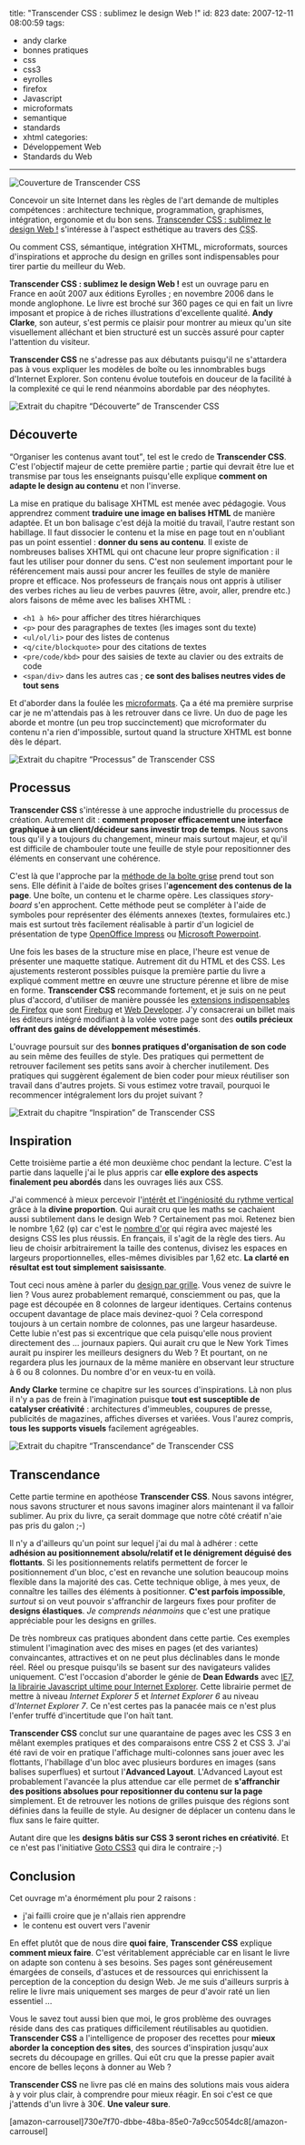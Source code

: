 title: "Transcender CSS : sublimez le design Web !"
id: 823
date: 2007-12-11 08:00:59
tags:
- andy clarke
- bonnes pratiques
- css
- css3
- eyrolles
- firefox
- Javascript
- microformats
- semantique
- standards
- xhtml
categories:
- Développement Web
- Standards du Web
---

![Couverture de Transcender CSS](https://oncletom.io/images/2007/12/transcencer-css-couverture.jpg)

Concevoir un site Internet dans les règles de l'art demande de multiples compétences : architecture technique, programmation, graphismes, intégration, ergonomie et du bon sens. [Transcender CSS : sublimez le design Web !](http://www.transcendingcss.com/) s'intéresse à l'aspect esthétique au travers des <acronym title="Cascading Style Sheet">CSS</acronym>.

Ou comment CSS, sémantique, intégration XHTML, microformats, sources d'inspirations et approche du design en grilles sont indispensables pour tirer partie du meilleur du Web.
<!--more-->
**Transcender CSS : sublimez le design Web !** est un ouvrage paru en France en août 2007 aux éditions Eyrolles ; en novembre 2006 dans le monde anglophone. Le livre est broché sur 360 pages ce qui en fait un livre imposant et propice à de riches illustrations d'excellente qualité. **Andy Clarke**, son auteur, s'est permis ce plaisir pour montrer au mieux qu'un site visuellement alléchant et bien structuré est un succès assuré pour capter l'attention du visiteur.

**Transcender CSS** ne s'adresse pas aux débutants puisqu'il ne s'attardera pas à vous expliquer les modèles de boîte ou les innombrables bugs d'Internet Explorer. Son contenu évolue toutefois en douceur de la facilité à la complexité ce qui le rend néanmoins abordable par des néophytes.

![Extrait du chapitre “Découverte” de Transcender CSS](https://oncletom.io/images/2007/12/transcencer-1-decouverte.jpg)

## Découverte

<q>Organiser les contenus avant tout</q>, tel est le credo de **Transcender CSS**. C'est l'objectif majeur de cette première partie ; partie qui devrait être lue et transmise par tous les enseignants puisqu'elle explique **comment on adapte le design au contenu** et non l'inverse.

La mise en pratique du balisage XHTML est menée avec pédagogie. Vous apprendrez comment **traduire une image en balises HTML** de manière adaptée. Et un bon balisage c'est déjà la moitié du travail, l'autre restant son habillage. Il faut dissocier le contenu et la mise en page tout en n'oubliant pas un point essentiel : **donner du sens au contenu**.
Il existe de nombreuses balises XHTML qui ont chacune leur propre signification : il faut les utiliser pour donner du sens. C'est non seulement important pour le référencement mais aussi pour ancrer les feuilles de style de manière propre et efficace. Nos professeurs de français nous ont appris à utiliser des verbes riches au lieu de verbes pauvres (être, avoir, aller, prendre etc.) alors faisons de même avec les balises XHTML :

*   `<h1 à h6>` pour afficher des titres hiérarchiques
*   `<p>` pour des paragraphes de textes (les images sont du texte)
*   `<ul/ol/li>` pour des listes de contenus
*   `<q/cite/blockquote>` pour des citations de textes
*   `<pre/code/kbd>` pour des saisies de texte au clavier ou des extraits de code
*   `<span/div>` dans les autres cas ; **ce sont des balises neutres vides de tout sens**

Et d'aborder dans la foulée les [microformats](https://oncletom.io/2007/07/31/semantique-microformats-internet/). Ça a été ma première surprise car je ne m'attendais pas à les retrouver dans ce livre. Un duo de page les aborde et montre (un peu trop succinctement) que microformater du contenu n'a rien d'impossible, surtout quand la structure XHTML est bonne dès le départ.

![Extrait du chapitre “Processus” de Transcender CSS](https://oncletom.io/images/2007/12/transcencer-2-processus.jpg)

## Processus

**Transcender CSS** s'intéresse à une approche industrielle du processus de création. Autrement dit : **comment proposer efficacement une interface graphique à un client/décideur sans investir trop de temps**. Nous savons tous qu'il y a toujours du changement, mineur mais surtout majeur, et qu'il est difficile de chambouler toute une feuille de style pour repositionner des éléments en conservant une cohérence.

C'est là que l'approche par la [méthode de la boîte grise](http://jasonsantamaria.com/archive/2004/05/24/grey_box_method.php) prend tout son sens. Elle définit à l'aide de boîtes grises l'**agencement des contenus de la page**. Une boîte, un contenu et le charme opère. Les classiques _story-board_ s'en approchent.
Cette méthode peut se compléter à l'aide de symboles pour représenter des éléments annexes (textes, formulaires etc.) mais est surtout très facilement réalisable à partir d'un logiciel de présentation de type [OpenOffice Impress](http://fr.openoffice.org/docs/impress.html) ou [Microsoft Powerpoint](http://office.microsoft.com/fr-fr/powerpoint/).

Une fois les bases de la structure mise en place, l'heure est venue de présenter une maquette statique. Autrement dit du HTML et des CSS. Les ajustements resteront possibles puisque la première partie du livre a expliqué comment mettre en œuvre une structure pérenne et libre de mise en forme.
**Transcender CSS** recommande fortement, et je suis on ne peut plus d'accord, d'utiliser de manière poussée les [extensions indispensables de Firefox](https://oncletom.io/2007/08/07/facebook-rock-your-firefox/) que sont [Firebug](https://addons.mozilla.org/fr/firefox/addon/1843) et [Web Developer](https://addons.mozilla.org/fr/firefox/addon/60).
J'y consacrerai un billet mais les éditeurs intégré modifiant à la volée votre page sont des **outils précieux offrant des gains de développement mésestimés**.

L'ouvrage poursuit sur des **bonnes pratiques d'organisation de son code** au sein même des feuilles de style. Des pratiques qui permettent de retrouver facilement ses petits sans avoir à chercher inutilement. Des pratiques qui suggèrent également de bien coder pour mieux réutiliser son travail dans d'autres projets. Si vous estimez votre travail, pourquoi le recommencer intégralement lors du projet suivant ?

![Extrait du chapitre “Inspiration” de Transcender CSS](https://oncletom.io/images/2007/12/transcencer-3-inspiration.jpg)

## Inspiration

Cette troisième partie a été mon deuxième choc pendant la lecture. C'est la partie dans laquelle j'ai le plus appris car **elle explore des aspects finalement peu abordés** dans les ouvrages liés aux CSS.

J'ai commencé à mieux percevoir l'[intérêt et l'ingéniosité du rythme vertical](http://www.biologeek.com/journal/index.php/l-importance-du-rythme-vertical-en-design-css) grâce à la **divine proportion**. Qui aurait cru que les maths se cachaient aussi subtilement dans le design Web ? Certainement pas moi. Retenez bien le nombre 1,62 (φ) car c'est le [nombre d'or](http://goldennumber.net/) qui régira avec majesté les designs CSS les plus réussis.
En français, il s'agit de la règle des tiers. Au lieu de choisir arbitrairement la taille des contenus, divisez les espaces en largeurs proportionnelles, elles-mêmes divisibles par 1,62 etc. **La clarté en résultat est tout simplement saisissante**.

Tout ceci nous amène à parler du [design par grille](http://subtraction.com/). Vous venez de suivre le lien ? Vous aurez probablement remarqué, consciemment ou pas, que la page est découpée en 8 colonnes de largeur identiques. Certains contenus occupent davantage de place mais devinez-quoi ? Cela correspond toujours à un certain nombre de colonnes, pas une largeur hasardeuse.
Cette lubie n'est pas si excentrique que cela puisqu'elle nous provient directement des ... journaux papiers. Qui aurait cru que le New York Times aurait pu inspirer les meilleurs designers du Web ? Et pourtant, on ne regardera plus les journaux de la même manière en observant leur structure à 6 ou 8 colonnes. Du nombre d'or en veux-tu en voilà.

**Andy Clarke** termine ce chapitre sur les sources d'inspirations. Là non plus il n'y a pas de frein à l'imagination puisque **tout est susceptible de catalyser créativité** : architectures d'immeubles, coupures de presse, publicités de magazines, affiches diverses et variées. Vous l'aurez compris, **tous les supports visuels** facilement agrégeables.

![Extrait du chapitre “Transcendance” de Transcender CSS](https://oncletom.io/images/2007/12/transcencer-4-transcendance.jpg)

## Transcendance

Cette partie termine en apothéose **Transcender CSS**. Nous savons intégrer, nous savons structurer et nous savons imaginer alors maintenant il va falloir sublimer. Au prix du livre, ça serait dommage que notre côté créatif n'aie pas pris du galon ;-)

Il n'y a d'ailleurs qu'un point sur lequel j'ai du mal à adhérer : cette **adhésion au positionnement absolu/relatif et le dénigrement déguisé des flottants**. Si les positionnements relatifs permettent de forcer le positionnement d'un bloc, c'est en revanche une solution beaucoup moins flexible dans la majorité des cas. Cette technique oblige, à mes yeux, de connaître les tailles des éléments à positionner. **C'est parfois impossible**, _surtout_ si on veut pouvoir s'affranchir de largeurs fixes pour profiter de **designs élastiques**.
_Je comprends néanmoins_ que c'est une pratique appréciable pour les designs en grilles.

De très nombreux cas pratiques abondent dans cette partie. Ces exemples stimulent l'imagination avec des mises en pages (et des variantes) convaincantes, attractives et on ne peut plus déclinables dans le monde réel. Réel ou presque puisqu'ils se basent sur des navigateurs valides uniquement.
C'est l'occasion d'aborder le génie de **Dean Edwards** avec [IE7, la librairie Javascript ultime pour Internet Explorer](http://dean.edwards.name/IE7/). Cette librairie permet de mettre à niveau _Internet Explorer 5_ et _Internet Explorer 6_ au niveau d'_Internet Explorer 7_. Ce n'est certes pas la panacée mais ce n'est plus l'enfer truffé d'incertitude que l'on haït tant.

**Transcender CSS** conclut sur une quarantaine de pages avec les CSS 3 en mêlant exemples pratiques et des comparaisons entre CSS 2 et CSS 3\. J'ai été ravi de voir en pratique l'affichage multi-colonnes sans jouer avec les flottants, l'habillage d'un bloc avec plusieurs bordures en images (sans balises superflues) et surtout l'**Advanced Layout**.
L'Advanced Layout est probablement l'avancée la plus attendue car elle permet de **s'affranchir des positions absolues pour repositionner du contenu sur la page** simplement. Et de retrouver les notions de grilles puisque des régions sont définies dans la feuille de style. Au designer de déplacer un contenu dans le flux sans le faire quitter.

Autant dire que les **designs bâtis sur CSS 3 seront riches en créativité**. Et ce n'est pas l'initiative [Goto CSS3](http://www.gotocss3.com/) qui dira le contraire ;-)

## Conclusion

Cet ouvrage m'a énormément plu pour 2 raisons :

*   j'ai failli croire que je n'allais rien apprendre
*   le contenu est ouvert vers l'avenir

En effet plutôt que de nous dire **quoi faire**, **Transcender CSS** explique **comment mieux faire**. C'est véritablement appréciable car en lisant le livre on adapte son contenu à ses besoins. Ses pages sont généreusement émargées de conseils, d'astuces et de ressources qui enrichissent la perception de la conception du design Web. Je me suis d'ailleurs surpris à relire le livre mais uniquement ses marges de peur d'avoir raté un lien essentiel ...

Vous le savez tout aussi bien que moi, le gros problème des ouvrages réside dans des cas pratiques difficilement réutilisables au quotidien. **Transcender CSS** a l'intelligence de proposer des recettes pour **mieux aborder la conception des sites**, des sources d'inspiration jusqu'aux secrets du découpage en grilles. Qui eût cru que la presse papier avait encore de belles leçons à donner au Web ?

**Transcender CSS** ne livre pas clé en mains des solutions mais vous aidera à y voir plus clair, à comprendre pour mieux réagir. En soi c'est ce que j'attends d'un livre à 30€. **Une valeur sure**.

[amazon-carrousel]730e7f70-dbbe-48ba-85e0-7a9cc5054dc8[/amazon-carrousel]